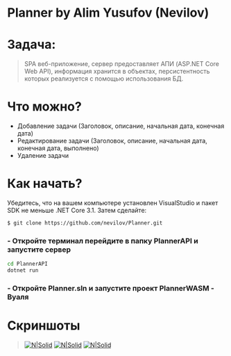 # Planner by Alim Yusufov (Nevilov)

# Задача: 
> SPA веб-приложение, сервер предоставляет АПИ (ASP.NET Core Web API), информация хранится в объектах, персистентность которых реализуется с помощью использования БД.

# Что можно?
- Добавление задачи (Заголовок, описание, начальная дата, конечная дата)
- Редактирование задачи (Заголовок, описание, начальная дата, конечная дата, выполнено)
- Удаление задачи

# Как начать?
Убедитесь, что на вашем компьютере установлен VisualStudio и пакет SDK не меньше .NET Core 3.1. Затем сделайте:
```sh
$ git clone https://github.com/nevilov/Planner.git
```
### - Откройте терминал перейдите в папку PlannerAPI и запустите сервер
```sh
cd PlannerAPI
dotnet run
```
### - Откройте Planner.sln и запустите проект PlannerWASM -  Вуаля

# Скриншоты
> [![N|Solid](https://psv4.userapi.com/c856416/u283181712/docs/d3/c2b25ec76ca3/1.png?extra=8MWRfbFhyI6gTYCrMsPTn3GxK_spMPkuPQKK4FIpWGVX6c_ArK4Cyo6TOE66O6VEZOyX7UNt1_BXenYcYJe9VxcRfO8QusVx70qFSUfS7rWeARo7BuLC39co8ut2HI3b29P_j5iWalcHYh9QTqq2tTQ)](https://vk.com/nevilov)
>[![N|Solid](https://psv4.userapi.com/c856416/u283181712/docs/d15/6ad2e51273ee/2.png?extra=9VDNLxUR_3-TWTp8WjjBsjpBYAWJzuB7AxF02gSqhZZqnT64u1kkjvPWbpniOmQEOpOwcaOgl5D0clmY920qUr89QtETH_EJag10nVDS7t7KAirMJqwwErA8xNMM7VqDd_cUiIPZ6D_9nu70BzBH1iM)](https://vk.com/nevilov)
>[![N|Solid](https://psv4.userapi.com/c856416/u283181712/docs/d14/8acdc6217dfc/3.png?extra=MCo4ZmNkSH8VsqcLRG1dIzA3VUf5eXkYqgbxgKX5fXgNY-2EK6QgbIFx7eQDJU-6tJAVtpYI5VqkNT4gH16UBPZRbUeBuEz766ob7FxjNYyZS2IjermtIDtP1F6l49A5pbN628NAk2oVyX7Ed566zNc)](https://vk.com/nevilov)
